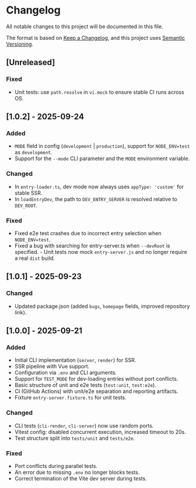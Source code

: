# Changelog

All notable changes to this project will be documented in this file.

The format is based on [Keep a Changelog](https://keepachangelog.com/en/1.1.0/),
and this project uses [Semantic Versioning](https://semver.org/lang/en/).

## [Unreleased]

### Fixed

-   Unit tests: use `path.resolve` in `vi.mock` to ensure stable CI runs across OS.

## [1.0.2] - 2025-09-24

### Added

-   `MODE` field in config (`development` | `production`), support for `NODE_ENV=test` as `development`.
-   Support for the `--mode` CLI parameter and the `MODE` environment variable.

### Changed

-   In `entry-loader.ts`, dev mode now always uses `appType: 'custom'` for stable SSR.
-   In `loadEntryDev`, the path to `DEV_ENTRY_SERVER` is resolved relative to `DEV_ROOT`.

### Fixed

-   Fixed e2e test crashes due to incorrect entry selection when `NODE_ENV=test`.
-   Fixed a bug with searching for entry-server.ts when `--devRoot` is specified. - Unit tests now mock `entry-server.js` and no longer require a real `dist` build.

## [1.0.1] - 2025-09-23

### Changed

-   Updated package.json (added `bugs`, `homepage` fields, improved repository link).

## [1.0.0] - 2025-09-21

### Added

-   Initial CLI implementation (`server`, `render`) for SSR.
-   SSR pipeline with Vue support.
-   Configuration via `.env` and CLI arguments.
-   Support for `TEST_MODE` for dev-loading entries without port conflicts.
-   Basic structure of unit and e2e tests (`test:unit`, `test:e2e`).
-   CI (GitHub Actions) with unit/e2e separation and reporting artifacts.
-   Fixture `entry-server.fixture.ts` for unit tests.

### Changed

-   CLI tests (`cli-render`, `cli-server`) now use random ports.
-   Vitest config: disabled concurrent execution, increased timeout to 20s.
-   Test structure split into `tests/unit` and `tests/e2e`.

### Fixed

-   Port conflicts during parallel tests.
-   An error due to missing `.env` no longer blocks tests.
-   Correct termination of the Vite dev server during tests.
